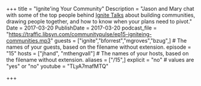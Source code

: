 +++
title = "Ignite'ing Your Community"
Description = "Jason and Mary chat with some of the top people behind [Ignite Talks](http://ignitetalks.io) about building communities, drawing people together, and how to know when your plans need to pivot."
Date = 2017-03-20
PublishDate = 2017-03-20
podcast_file = "https://traffic.libsyn.com/communitypulse/ep15-igniteing-communities.mp3"
guests = ["ignite","bforrest","mgroves","bzug",] # The names of your guests, based on the filename without extension.
episode = "15"
hosts = ["jhand", "mthengvall"] # The names of your hosts, based on the filename without extension.
aliases = ["/15",]
explicit = "no" # values are "yes" or "no"
youtube = "TLyA7mafMTQ"

+++
